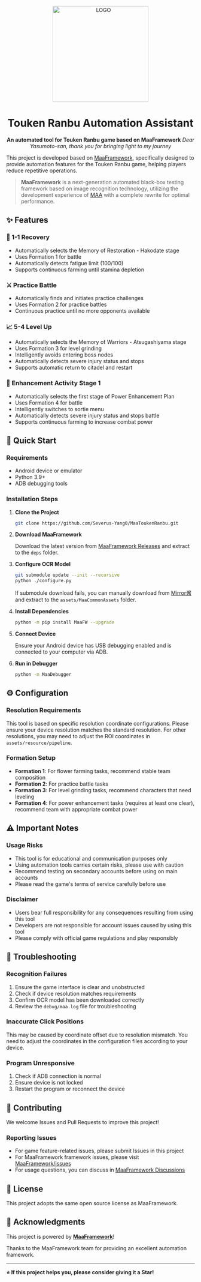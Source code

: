 <!-- markdownlint-disable MD033 MD041 -->
<p align="center">
  <img alt="LOGO" src="https://cdn.jsdelivr.net/gh/MaaAssistantArknights/design@main/logo/maa-logo_512x512.png" width="256" height="256" />
</p>

<div align="center">

# Touken Ranbu Automation Assistant

**An automated tool for Touken Ranbu game based on MaaFramework**
*Dear Yasumoto-san, thank you for bringing light to my journey*
</div>

This project is developed based on [MaaFramework](https://github.com/MaaXYZ/MaaFramework), specifically designed to provide automation features for the Touken Ranbu game, helping players reduce repetitive operations.

> **MaaFramework** is a next-generation automated black-box testing framework based on image recognition technology, utilizing the development experience of [MAA](https://github.com/MaaAssistantArknights/MaaAssistantArknights) with a complete rewrite for optimal performance.

## ✨ Features

### 🌸 1-1 Recovery

- Automatically selects the Memory of Restoration - Hakodate stage
- Uses Formation 1 for battle
- Automatically detects fatigue limit (100/100)
- Supports continuous farming until stamina depletion

### ⚔️ Practice Battle

- Automatically finds and initiates practice challenges
- Uses Formation 2 for practice battles
- Continuous practice until no more opponents available

### 📈 5-4 Level Up

- Automatically selects the Memory of Warriors - Atsugashiyama stage
- Uses Formation 3 for level grinding
- Intelligently avoids entering boss nodes
- Automatically detects severe injury status and stops
- Supports automatic return to citadel and restart

### 💪 Enhancement Activity Stage 1
- Automatically selects the first stage of Power Enhancement Plan
- Uses Formation 4 for battle
- Intelligently switches to sortie menu
- Automatically detects severe injury status and stops battle
- Supports continuous farming to increase combat power

## 🚀 Quick Start

### Requirements

- Android device or emulator
- Python 3.9+
- ADB debugging tools

### Installation Steps

1. **Clone the Project**

    ```bash
    git clone https://github.com/Severus-Yang0/MaaToukenRanbu.git
    ```

2. **Download MaaFramework**

    Download the latest version from [MaaFramework Releases](https://github.com/MaaXYZ/MaaFramework/releases) and extract to the `deps` folder.

3. **Configure OCR Model**

    ```bash
    git submodule update --init --recursive
    python ./configure.py
    ```

    If submodule download fails, you can manually download from [Mirror酱](https://mirrorchyan.com/zh/projects?rid=MaaCommonAssets&source=ghtempl-readme) and extract to the `assets/MaaCommonAssets` folder.

4. **Install Dependencies**

    ```bash
    python -m pip install MaaFW --upgrade
    ```

5. **Connect Device**

    Ensure your Android device has USB debugging enabled and is connected to your computer via ADB.

6. **Run in Debugger**

    ```bash
    python -m MaaDebugger
    ```

## ⚙️ Configuration

### Resolution Requirements

This tool is based on specific resolution coordinate configurations. Please ensure your device resolution matches the standard resolution. For other resolutions, you may need to adjust the ROI coordinates in `assets/resource/pipeline`.

### Formation Setup

- **Formation 1**: For flower farming tasks, recommend stable team composition
- **Formation 2**: For practice battle tasks
- **Formation 3**: For level grinding tasks, recommend characters that need leveling
- **Formation 4**: For power enhancement tasks (requires at least one clear), recommend team with appropriate combat power

## ⚠️ Important Notes

### Usage Risks

- This tool is for educational and communication purposes only
- Using automation tools carries certain risks, please use with caution
- Recommend testing on secondary accounts before using on main accounts
- Please read the game's terms of service carefully before use

### Disclaimer

- Users bear full responsibility for any consequences resulting from using this tool
- Developers are not responsible for account issues caused by using this tool
- Please comply with official game regulations and play responsibly

## 🔧 Troubleshooting

### Recognition Failures

1. Ensure the game interface is clear and unobstructed
2. Check if device resolution matches requirements
3. Confirm OCR model has been downloaded correctly
4. Review the `debug/maa.log` file for troubleshooting

### Inaccurate Click Positions

This may be caused by coordinate offset due to resolution mismatch. You need to adjust the coordinates in the configuration files according to your device.

### Program Unresponsive

1. Check if ADB connection is normal
2. Ensure device is not locked
3. Restart the program or reconnect the device

## 🤝 Contributing

We welcome Issues and Pull Requests to improve this project!

### Reporting Issues

- For game feature-related issues, please submit Issues in this project
- For MaaFramework framework issues, please visit [MaaFramework/issues](https://github.com/MaaXYZ/MaaFramework/issues)
- For usage questions, you can discuss in [MaaFramework Discussions](https://github.com/MaaXYZ/MaaFramework/discussions)

## 📄 License

This project adopts the same open source license as MaaFramework.

## 🙏 Acknowledgments

This project is powered by **[MaaFramework](https://github.com/MaaXYZ/MaaFramework)**!

Thanks to the MaaFramework team for providing an excellent automation framework.

---

**⭐ If this project helps you, please consider giving it a Star!**